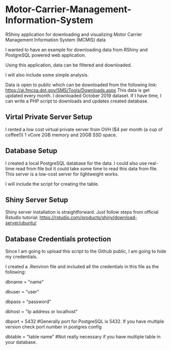 # Motor-Carrier-Management-Information-System
RShiny application for downloading and visualizing Motor Carrier Management Information System (MCMIS) data

I wanted to have an example for downloading data from RShiny and PostgreSQL powered web application.

Using this application, data can be filtered and downloaded.

I will also include some simple analysis.

Data is open to public which can be downloaded from the following link: https://ai.fmcsa.dot.gov/SMS/Tools/Downloads.aspx
This data is get updated every month. I downloaded October 2019 dataset.
If I have time, I can write a PHP script to downloads and updates created database.

## Virtal Private Server Setup
I rented a low cost virtual private server from OVH ($4 per month (a cup of coffee!)) 1 vCore 2GB memory and 20GB SSD space.

## Database Setup
I created a local PostgreSQL database for the data. I could also use real-time read from file but it could take some time to read this data from file. This server is a low-cost server for lightweight works.

I will include the script for creating the table.

## Shiny Server Setup
Shiny server installation is straightforward. Just follow steps from official Rstudio tutorial: https://rstudio.com/products/shiny/download-server/ubuntu/

## Database Credentials protection
Since I am going to upload this script to the Github public, I am going to hide my credentials.

I created a .Renviron file and included all the credentials in this file as the following:

dbname = "name"

dbuser = "user"

dbpass = "password"

dbhost = "Ip address or localhost"

dbport = 5432 #Generally port for PostgreSQL is 5432. If you have multiple version check port number in postgres config

dbtable = "table name" #Not really necessary if you have multiple table in your database.
